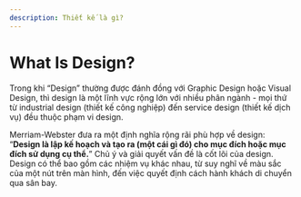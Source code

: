 ```yaml
---
description: Thiết kế là gì?
---
```


# What Is Design?

Trong khi “Design” thường được đánh đồng với Graphic Design hoặc Visual Design, thì design là một lĩnh vực rộng lớn với nhiều phân ngành - mọi thứ từ industrial design (thiết kế công nghiệp) đến service design (thiết kế dịch vụ) đều thuộc phạm vi design.&#x20;

Merriam-Webster đưa ra một định nghĩa rộng rãi phù hợp về design: “**Design là lập kế hoạch và tạo ra (một cái gì đó) cho mục đích hoặc mục đích sử dụng cụ thể.**” Chủ ý và giải quyết vấn đề là cốt lõi của design. Design có thể bao gồm các nhiệm vụ khác nhau, từ suy nghĩ về màu sắc của một nút trên màn hình, đến việc quyết định cách hành khách di chuyển qua sân bay.

